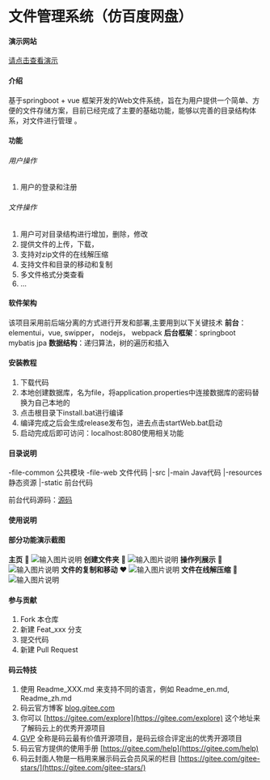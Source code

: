# 文件管理系统（仿百度网盘）

#### 演示网站
[请点击查看演示](http://www.qiwenshare.com/essay/detail/24)

#### 介绍
基于springboot + vue 框架开发的Web文件系统，旨在为用户提供一个简单、方便的文件存储方案，目前已经完成了主要的基础功能，能够以完善的目录结构体系，对文件进行管理 。

#### 功能
###### 用户操作
1. 用户的登录和注册
###### 文件操作
1. 用户可对目录结构进行增加，删除，修改 
2. 提供文件的上传，下载， 
3. 支持对zip文件的在线解压缩 
4. 支持文件和目录的移动和复制 
5. 多文件格式分类查看 
6. ...

#### 软件架构
该项目采用前后端分离的方式进行开发和部署,主要用到以下关键技术
**前台**：elementui，vue,  swipper， nodejs， webpack
**后台框架**：springboot mybatis jpa
**数据结构**：递归算法，树的遍历和插入


#### 安装教程

1. 下载代码
2. 本地创建数据库，名为file，将application.properties中连接数据库的密码替换为自己本地的
3. 点击根目录下install.bat进行编译
4. 编译完成之后会生成release发布包，进去点击startWeb.bat启动
5. 启动完成后即可访问：localhost:8080使用相关功能

#### 目录说明
-file-common 公共模块
-file-web 文件代码
    |-src
        |-main Java代码
        |-resources 静态资源
            |-static 前台代码

前台代码源码：[源码](http://https://gitee.com/qiwen-cloud/qiwen-file-web)

#### 使用说明




#### 部分功能演示截图
 **主页**  :yellow_heart: 
![输入图片说明](https://images.gitee.com/uploads/images/2019/1022/205351_b35a50d9_947714.png "屏幕截图.png")
 **创建文件夹**  :blue_heart: 
![输入图片说明](https://images.gitee.com/uploads/images/2019/1022/205531_b3bf3380_947714.png "屏幕截图.png")
 **操作列展示**  :purple_heart: 
![输入图片说明](https://images.gitee.com/uploads/images/2019/1022/205841_9544a2ef_947714.png "屏幕截图.png")
 **文件的复制和移动**  :heart: 
![输入图片说明](https://images.gitee.com/uploads/images/2019/1022/210106_d4b619f3_947714.png "屏幕截图.png")
 **文件在线解压缩**  :green_heart: 
![输入图片说明](https://images.gitee.com/uploads/images/2019/1022/210214_c00f5600_947714.png "屏幕截图.png")

#### 参与贡献

1.  Fork 本仓库
2.  新建 Feat_xxx 分支
3.  提交代码
4.  新建 Pull Request


#### 码云特技

1.  使用 Readme\_XXX.md 来支持不同的语言，例如 Readme\_en.md, Readme\_zh.md
2.  码云官方博客 [blog.gitee.com](https://blog.gitee.com)
3.  你可以 [https://gitee.com/explore](https://gitee.com/explore) 这个地址来了解码云上的优秀开源项目
4.  [GVP](https://gitee.com/gvp) 全称是码云最有价值开源项目，是码云综合评定出的优秀开源项目
5.  码云官方提供的使用手册 [https://gitee.com/help](https://gitee.com/help)
6.  码云封面人物是一档用来展示码云会员风采的栏目 [https://gitee.com/gitee-stars/](https://gitee.com/gitee-stars/)
